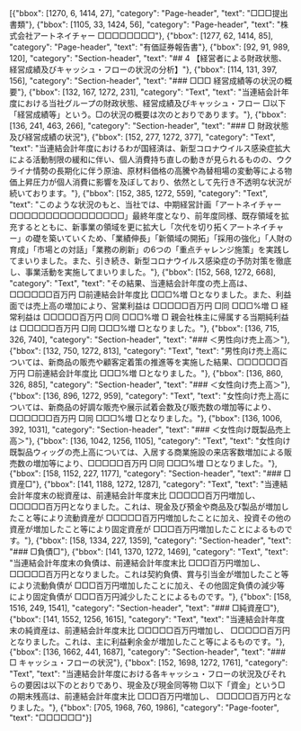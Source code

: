 [{"bbox": [1270, 6, 1414, 27], "category": "Page-header", "text": "□□□提出書類"}, {"bbox": [1105, 33, 1424, 56], "category": "Page-header", "text": "株式会社アートネイチャー □□□□□□□□"}, {"bbox": [1277, 62, 1414, 85], "category": "Page-header", "text": "有価証券報告書"}, {"bbox": [92, 91, 989, 120], "category": "Section-header", "text": "## 4 【経営者による財政状態、経営成績及びキャッシュ・フローの状況の分析】"}, {"bbox": [114, 131, 397, 156], "category": "Section-header", "text": "### □□□ 経営成績等の状況の概要"}, {"bbox": [132, 167, 1272, 231], "category": "Text", "text": "当連結会計年度における当社グループの財政状態、経営成績及びキャッシュ・フロー □以下「経営成績等」という。□の状況の概要は次のとおりであります。"}, {"bbox": [136, 241, 463, 266], "category": "Section-header", "text": "### □ 財政状態及び経営成績の状況"}, {"bbox": [152, 277, 1272, 377], "category": "Text", "text": "当連結会計年度におけるわが国経済は、新型コロナウイルス感染症拡大による活動制限の緩和に伴い、個人消費持ち直しの動きが見られるものの、ウクライナ情勢の長期化に伴う原油、原材料価格の高騰や為替相場の変動等による物価上昇圧力が個人消費に影響を及ぼしており、依然として先行き不透明な状況が続いております。"}, {"bbox": [152, 385, 1272, 559], "category": "Text", "text": "このような状況のもと、当社では、中期経営計画「アートネイチャー □□□□□□□□□□□□□□□□」最終年度となり、前年度同様、既存領域を拡充するとともに、新事業の領域を更に拡大し「次代を切り拓くアートネイチャー」の礎を築いていくため、「業績伸長」「新領域の開拓」「採用の強化」「人財の育成」「市場との対話」「業務の刷新」の6つの「重点チャレンジ施策」を実践してまいりました。また、引き続き、新型コロナウイルス感染症の予防対策を徹底し、事業活動を実施してまいりました。"}, {"bbox": [152, 568, 1272, 668], "category": "Text", "text": "その結果、当連結会計年度の売上高は、□□□□□□百万円 □前連結会計年度比 □□□%増 □となりました。また、利益面では売上高の増加により、営業利益は □□□□□百万円 □同 □□□%増 □ 経常利益は □□□□□百万円 □同 □□□%増 □ 親会社株主に帰属する当期純利益は □□□□□百万円 □同 □□□%増 □となりました。"}, {"bbox": [136, 715, 326, 740], "category": "Section-header", "text": "### ＜男性向け売上高＞"}, {"bbox": [132, 750, 1272, 813], "category": "Text", "text": "男性向け売上高については、新商品の販売や顧客定着策の推進等を実施した結果、□□□□□□百万円 □前連結会計年度比 □□□%増 □となりました。"}, {"bbox": [136, 860, 326, 885], "category": "Section-header", "text": "### ＜女性向け売上高＞"}, {"bbox": [136, 896, 1272, 959], "category": "Text", "text": "女性向け売上高については、新商品の好調な販売や展示試着会数及び販売数の増加等により、□□□□□□百万円 □同 □□□%増 □となりました。"}, {"bbox": [136, 1006, 392, 1031], "category": "Section-header", "text": "### ＜女性向け既製品売上高＞"}, {"bbox": [136, 1042, 1256, 1105], "category": "Text", "text": "女性向け既製品ウィッグの売上高については、入居する商業施設の来店客数増加による販売数の増加等により、□□□□□百万円 □同 □□□%増 □となりました。"}, {"bbox": [158, 1152, 227, 1177], "category": "Section-header", "text": "### □資産□"}, {"bbox": [141, 1188, 1272, 1287], "category": "Text", "text": "当連結会計年度末の総資産は、前連結会計年度末比 □□□□□百万円増加し、 □□□□□百万円となりました。これは、現金及び預金や商品及び製品が増加したこと等により流動資産が □□□□□百万円増加したことに加え、投資その他の資産が増加したこと等により固定資産が □□□百万円増加したことによるものです。"}, {"bbox": [158, 1334, 227, 1359], "category": "Section-header", "text": "### □負債□"}, {"bbox": [141, 1370, 1272, 1469], "category": "Text", "text": "当連結会計年度末の負債は、前連結会計年度末比 □□□百万円増加し、 □□□□□百万円となりました。これは契約負債、賞与引当金が増加したこと等により流動負債が □□□百万円増加したことに加え、その他固定負債の減少等により固定負債が □□□百万円減少したことによるものです。"}, {"bbox": [158, 1516, 249, 1541], "category": "Section-header", "text": "### □純資産□"}, {"bbox": [141, 1552, 1256, 1615], "category": "Text", "text": "当連結会計年度末の純資産は、前連結会計年度末比 □□□□□百万円増加し、 □□□□□百万円となりました。これは、主に利益剰余金が増加したこと等によるものです。"}, {"bbox": [136, 1662, 441, 1687], "category": "Section-header", "text": "### □ キャッシュ・フローの状況"}, {"bbox": [152, 1698, 1272, 1761], "category": "Text", "text": "当連結会計年度における各キャッシュ・フローの状況及びそれらの要因は以下のとおりであり、現金及び現金同等物 □以下「資金」という□の期末残高は、前連結会計年度末比 □□□百万円増加し、 □□□□□百万円となりました。"}, {"bbox": [705, 1968, 760, 1986], "category": "Page-footer", "text": "□□□□□□"}]